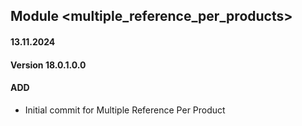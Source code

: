 ## Module <multiple_reference_per_products>

#### 13.11.2024
#### Version 18.0.1.0.0
#### ADD
- Initial commit for Multiple Reference Per Product
